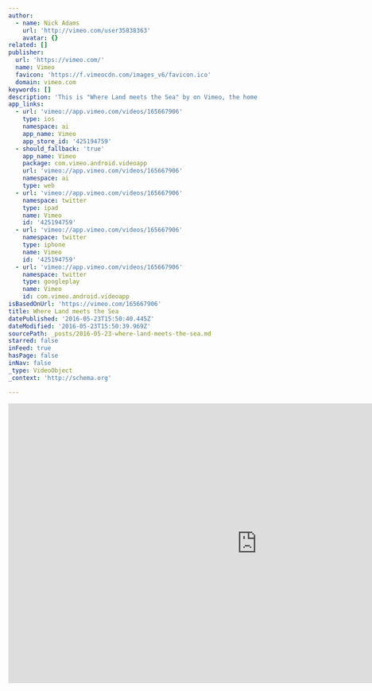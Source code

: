 ```yaml
---
author:
  - name: Nick Adams
    url: 'http://vimeo.com/user35838363'
    avatar: {}
related: []
publisher:
  url: 'https://vimeo.com/'
  name: Vimeo
  favicon: 'https://f.vimeocdn.com/images_v6/favicon.ico'
  domain: vimeo.com
keywords: []
description: 'This is "Where Land meets the Sea" by on Vimeo, the home for high quality videos and the people who love them.'
app_links:
  - url: 'vimeo://app.vimeo.com/videos/165667906'
    type: ios
    namespace: ai
    app_name: Vimeo
    app_store_id: '425194759'
  - should_fallback: 'true'
    app_name: Vimeo
    package: com.vimeo.android.videoapp
    url: 'vimeo://app.vimeo.com/videos/165667906'
    namespace: ai
    type: web
  - url: 'vimeo://app.vimeo.com/videos/165667906'
    namespace: twitter
    type: ipad
    name: Vimeo
    id: '425194759'
  - url: 'vimeo://app.vimeo.com/videos/165667906'
    namespace: twitter
    type: iphone
    name: Vimeo
    id: '425194759'
  - url: 'vimeo://app.vimeo.com/videos/165667906'
    namespace: twitter
    type: googleplay
    name: Vimeo
    id: com.vimeo.android.videoapp
isBasedOnUrl: 'https://vimeo.com/165667906'
title: Where Land meets the Sea
datePublished: '2016-05-23T15:50:40.445Z'
dateModified: '2016-05-23T15:50:39.969Z'
sourcePath: _posts/2016-05-23-where-land-meets-the-sea.md
starred: false
inFeed: true
hasPage: false
inNav: false
_type: VideoObject
_context: 'http://schema.org'

---
```

<iframe src="https://cdn.embedly.com/widgets/media.html?src=https%3A%2F%2Fplayer.vimeo.com%2Fvideo%2F165667906&amp;url=https%3A%2F%2Fvimeo.com%2F165667906&amp;image=http%3A%2F%2Fi.vimeocdn.com%2Fvideo%2F569615436_1280.jpg&amp;key=b7d04c9b404c499eba89ee7072e1c4f7&amp;type=text%2Fhtml&amp;schema=vimeo" width="1000" height="563" scrolling="no" frameborder="0" allowfullscreen="" style=""></iframe>